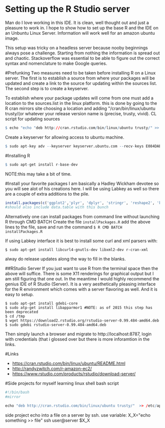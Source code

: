 # Setting up the R Studio server
Man do I love working in this IDE.  It is clean, well thought out and just a pleasure to work in.  I hope to show how to set up the base R and the IDE on an Unbuntu Linux Server.  Information will work well for an amazon ubuntu image.

This setup was tricky on a headless server because nooby beginnings always pose a challenge.  Starting from nothing the information is spread out and chaotic. Stackoverflow was essential to be able to figure out the correct syntax and nomenclature to make Google queries.  

#Prefunking
Two measures need to be taken before installing R on a Linux server.  The first is to establish a source from where your packages will be updated and create a link to the source for updating within the sources list.  The second step is to create a keyserver.    

To establish where your package updates will come from one must add a location to the sources.list in the linux platform. this is done by going to the R cran mirrors site choosing a location and adding "/cran/bin/linux/ubuntu trusty/(or whatever your release version name is (precise, trusty, vivid).
CL script for updating sources
```R
$ echo "echo "deb http://cran.rstudio.com/bin/linux/ubuntu trusty/" >> /etc/apt/sources.list" | sudo bash
```

Create a keyserver for allowing access to ubuntu machine.  
```R
$ sudo apt-key adv --keyserver keyserver.ubuntu.com --recv-keys E084DAB9
```

#Installing R
```R
$ sudo apt-get install r-base-dev
```
NOTE:this may take a bit of time. 


#Install your favorite packages
I am basically a Hadley Wickham devotee so you will see alot of his creations here.  I will be using Labkey as well so there are a couple of extra additions to the pile.  
```R
install.packages(c('ggplot2','plyr', 'dplyr', 'stringr', 'reshape2', 'knitr', 'drc','Rlabkey'), dependencies=TRUE, repos='http://cran.rstudio.com/')
#should also include data.table with this bunch
```
Alternatively one can install packages from command line without launching R through CMD BATCH
Create the file ```installPackages.R``` add the above lines to the file, save and run the command
```$ R CMD BATCH installPackages.R```

If using Labkey interface it is best to install some curl and xml parsers with:
```
$ sudo apt-get install libcurl4-gnutls-dev libxml2-dev r-cran-xml
```
alway do release updates along the way to fill in the blanks.  

##RStudio Server
If you just want to use R from the terminal space then the above will suffice.  There is some X11 renderings for graphical output but I am still figuring that one out.  In the meantime I would highly recommend the genius IDE of R Studio (Server).  It is a very aesthetically pleasing interface for the R environment which comes with a server flavoring as well. And it is easy to setup.   

```
$ sudo apt-get install gdebi-core
$ sudo atp-get install libapparmor1 #NOTE: as of 2015 this step has been deprecated
$ cd /tmp
$ wget https://download2.rstudio.org/rstudio-server-0.99.484-amd64.deb
$ sudo gdebi rstudio-server-0.99.484-amd64.deb
```
Then simply launch a browser and migrate to http://localhost:8787, login with credentials (that i glossed over but there is more inforamtion in the links.

#Links
* https://cran.rstudio.com/bin/linux/ubuntu/README.html
* http://randyzwitch.com/r-amazon-ec2/
* https://www.rstudio.com/products/rstudio/download-server/


#Side projects for myself learning linux shell
bash script
```R
#!/bin/bash
#mirror

echo "deb http://cran.rstudio.com/bin/linux/ubuntu trusty/"  >> /etc/apt/sources.list
```

side project echo into a file on a server by ssh.
use variable:
X_X="echo something >> file"
ssh user@server $X_X

